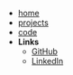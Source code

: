 <!-- markdownlint-disable-next-line first-line-heading -->
- [home](/)
- [projects](projects)
- [code](code)
- **Links**
  - [GitHub](https://github.com/eaglerock1337/)
  - [LinkedIn](https://www.linkedin.com/in/peter-marks-85120660/)
